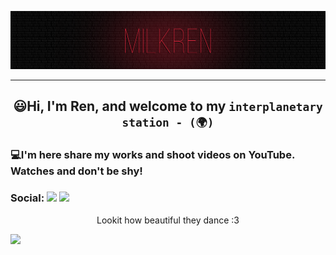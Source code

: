 ![](https://github.com/MilkRen/MilkRen/blob/main/assets/%D1%84%D0%BE%D0%BD.png?raw=true)
___
##  <p  align="center"> 😃Hi, I'm Ren, and welcome to my ```interplanetary station - (🌍)```</p>
 

### 💻I'm here share my works and shoot videos on YouTube. Watches and don't be shy!

### Social: [![](https://img.shields.io/badge/YouTube-090909??style=for-the-badge&logo=youtube&logoColor=FF0000)](https://www.youtube.com/channel/UCB_7Js6N4JMTnhu9gshcZQw) [![](https://img.shields.io/badge/telegram-090909??style=for-the-badge&logo=telegram&)](https://t.me/MilkRen)


<p align="center"> Lookit how beautiful they dance :3

![](https://media2.giphy.com/media/joYf3Ba2phD15ch9Nt/giphy.gif?cid=ecf05e47zgwyy60gbar2kfzsbzotrdptjil0a4ngc0q7ku66&rid=giphy.gif&ct=g)

